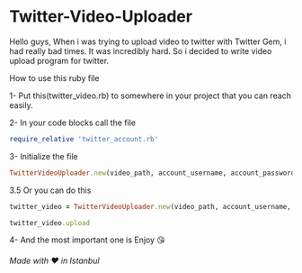 # Twitter-Video-Uploader
Hello guys, When i was trying to upload video to twitter with Twitter Gem, i had really bad times. It was incredibly hard. So i decided to write video upload program for twitter.

How to use this ruby file

1- Put this(twitter_video.rb) to somewhere in your project that you can reach easily.

2- In your code blocks call the file  
```ruby
require_relative 'twitter_account.rb'
```

3- Initialize the file
```ruby
TwitterVideoUploader.new(video_path, account_username, account_password, consumer_key, secret_key, status_message).upload
```

3.5 Or you can do this
```ruby
twitter_video = TwitterVideoUploader.new(video_path, account_username, account_password, consumer_key, secret_key, status_message)

twitter_video.upload
```

4- And the most important one is Enjoy :kissing_heart:



###### Made with :heart: in Istanbul
